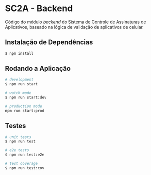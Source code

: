 # SC2A - Backend

Código do módulo _backend_ do Sistema de Controle de Assinaturas de Aplicativos, baseado na lógica de validação de aplicativos de celular.

## Instalação de Dependências

```bash
$ npm install
```

## Rodando a Aplicação

```bash
# development
$ npm run start

# watch mode
$ npm run start:dev

# production mode
npm run start:prod
```

## Testes

```bash
# unit tests
$ npm run test

# e2e tests
$ npm run test:e2e

# test coverage
$ npm run test:cov
```
